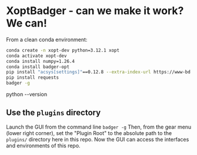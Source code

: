 # XoptBadger - can we make it work? We can!
From a clean conda environment:

```bash
conda create -n xopt-dev python=3.12.1 xopt
conda activate xopt-dev
conda install numpy=1.26.4
conda install badger-opt
pip install "acsys[settings]"==0.12.8 --extra-index-url https://www-bd.fnal.gov/pip3 --no-cache-dir
pip install requests
badger -g
```
python --version


## Use the ```plugins``` directory
Launch the GUI from the command line
```badger -g```
Then, from the gear menu (lower right corner), set the "Plugin Root" to the absolute path to the ```plugins/``` directory here in this repo. Now the GUI can access the interfaces and environments of this repo.
